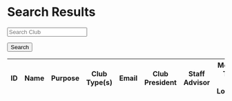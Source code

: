 <html>
    <head>
        <style>
            .btn-custom {
                color: #fff;
                background-color: #198754;
                border-color: #ffffff;
            }
            .btn-custom:hover, .btn-custom:focus, .btn-custom:active, .btn-custom.active, .open>.dropdown-toggle.btn-custom {
                color: #fff;
                background-color: #157347;
                border-color: #ffffff;
            }
        </style>
    </head>
    <body>
        <h1 class="text-center m-5 text-success">Search Results</h1>
         <form class="d-flex" role="search">
                <input type="text" class="form-control" id="term" placeholder="Search Club">
        </form>
        <label></label>
        <button class="btn btn-success" onclick="clubSearch()">Search</button>
        <div class="table-responsive mx-5">
            <table class="table table-hover table-bordered border-secondary mb-5">
                <thead>
                    <tr>
                        <th scope="col">ID</th>
                        <th scope="col">Name</th>
                        <th scope="col">Purpose</th>
                        <th scope="col">Club Type(s)</th>
                        <th scope="col">Email</th>
                        <th scope="col">Club President</th>
                        <th scope="col">Staff Advisor</th>
                        <th scope="col">Meeting Time and Location</th>
                        <th scope="col">Additional Info</th>
                        <!-- <th scope="col">Official Club?</th> -->
                        <!-- Links -->
                        <th scope="col">Meeting Minutes</th>
                        <th scope="col">Reviews</th>
                    </tr>
                </thead>
                <tbody class="table-group-divider" id="clubs">
                </tbody>
            </table>
        </div>
        <script>
            // fetch standard requires database set to a name-value pair
            const term = document.getElementById("term");
            const data = {
                term: term.value,
            };
           // prepare fetch urls
            const search_url = "https://rebeccaaa.tk/api/club/search";
            // const search_url = "https://rebeccaaa.tk/api/club/search";
            const searchContainer = document.getElementById("clubs");
            const search_options = {
                method: 'POST',
                mode: 'cors',
                cache: 'no-cache',
                credentials: 'include',
                headers: new headers({
                'Content-Type': 'application/json'
                }),
                body: JSON.stringify(data), // convert to JSON
            };
            function clubSearch(){
            // fetch the API
            fetch(search_url, search_options)
                // response is a RESTful "promise" on any successful fetch
                .then(response => {
                // check for response errors
                if (response.status !== 200) {
                    error('GET API response failure: ' + response.status);
                    return;
                }
                // valid response will have JSON data
                response.json().then(data => {
                    let i = 1;
                    for (const row of data) {
                        console.log(row);
                        // columns
                        const tr = document.createElement("tr");
                        const id = document.createElement("td");
                        const name = document.createElement("td");
                        const purpose = document.createElement("td");
                        const types = document.createElement("td");
                        const email = document.createElement("td");
                        const president = document.createElement("td");
                        const advisor = document.createElement("td");
                        const meeting = document.createElement("td");
                        const info = document.createElement("td");
                        // const official = document.createElement("td");
                        // accessing JSON values
                        id.innerHTML = i;
                        name.innerHTML = row.name;
                        purpose.innerHTML = row.purpose;
                        types.innerHTML = row.types;
                        email.innerHTML = row.email
                        president.innerHTML = row.president;
                        advisor.innerHTML = row.advisor;
                        meeting.innerHTML = row.meeting;
                        info.innerHTML = row.info;
                        // official.innerHTML = row.official;
                        // add all columns to the row
                        tr.appendChild(id);
                        tr.appendChild(name);
                        tr.appendChild(purpose);
                        tr.appendChild(types);
                        tr.appendChild(email);
                        tr.appendChild(president);
                        tr.appendChild(advisor);
                        tr.appendChild(meeting);
                        tr.appendChild(info);
                        // add row to table
                        searchContainer.appendChild(tr);
                        i++;
                    }    
                })
            })
            // catch fetch errors (ie Nginx ACCESS to server blocked)
            .catch(err => {
                error(err + " " + search_url);
            });
            }
            // Something went wrong with actions or responses
            function error(err) {
                // log as Error in console
                console.error(err);
                // append error to resultContainer
                const tr = document.createElement("tr");
                const td = document.createElement("td");
                td.innerHTML = err;
                tr.appendChild(td);
                searchContainer.appendChild(tr);
            }
        </script>
    </body>
 <html>
